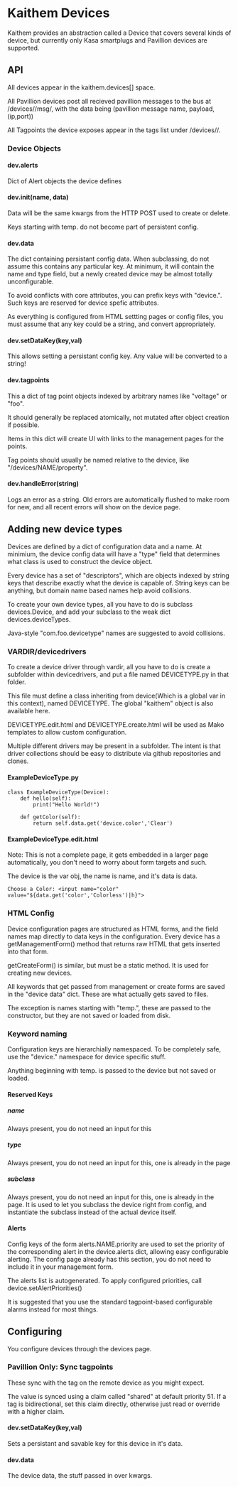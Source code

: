 # Kaithem Devices

Kaithem provides an abstraction called a Device that covers several kinds of device, but currently only
Kasa smartplugs and Pavillion devices are supported.



## API

All devices appear in the kaithem.devices[] space. 

All Pavillion devices post all recieved pavillion messages to the bus at /devices/<DEVNAME>/msg/<TARGET>, with the data being (pavillion message name, payload, (ip,port))

All Tagpoints the device exposes appear in the tags list under  /devices/<DEVNAME>/<TAGNAME>. 


### Device Objects

#### dev.alerts

Dict of Alert objects the device defines

#### dev.__init__(name, data)
Data will be the same kwargs from the HTTP POST used to create or delete.

Keys starting with temp. do not become part of persistent config.

#### dev.data

The dict containing persistant config data. When subclassing, do not assume this contains any particular key.  At minimum, it will contain the name and type field,
but a newly created device may be almost totally unconfigurable.

To avoid conflicts with core attributes, you can prefix keys with "device.". Such keys are reserved for device spefic attributes.


As everything is configured from HTML settting pages or config files, you must assume that any key could be a string, and convert appropriately.

#### dev.setDataKey(key,val)

This allows setting a persistant config key. Any value will be converted to a string!


#### dev.tagpoints

This a dict of tag point objects indexed by arbitrary names like "voltage" or "foo".

It should generally be replaced atomically, not mutated after object creation if possible.

Items in this dict will create UI with links to the management pages for the points.

Tag points should usually be named relative to the device, like "/devices/NAME/property".


#### dev.handleError(string)

Logs an error as a string. Old errors are automatically flushed to make room for new, and all recent errors will show on the device page.

## Adding new device types


Devices are defined by a dict of configuration data and a name. At
minimium, the device config data will have a "type" field that
determines what class is used to construct the device object.


Every device has a set of "descriptors", which are objects indexed by
string keys that describe exactly what the device is capable of. String
keys can be anything, but domain name based names help avoid collisions.

To create your own device types, all you have to do is subclass
devices.Device, and add your subclass to the weak dict
devices.deviceTypes.

Java-style "com.foo.devicetype" names are suggested to avoid collisions.


### VARDIR/devicedrivers

To create a device driver through vardir, all you have to do is create a subfolder within devicedrivers, and put a file named DEVICETYPE.py in that folder.

This file must define a class inheriting from device(Which is a global var in this context), named DEVICETYPE.  The global "kaithem" object is also available here.

DEVICETYPE.edit.html and DEVICETYPE.create.html will be used as Mako templates
to allow custom configuration.


Multiple different drivers may be present in a subfolder. The intent is that driver collections should be easy to distribute via github repositories and clones.

#### ExampleDeviceType.py
```python3
class ExampleDeviceType(Device):
    def hello(self):
        print("Hello World!")
        
    def getColor(self):
        return self.data.get('device.color','Clear')
```
#### ExampleDeviceType.edit.html
Note: This is not a complete page, it gets embedded in a larger page automatically,
you don't need to worry about form targets and such.

The device is the var obj, the name is name, and it's data is data.

```
Choose a Color: <input name="color" value="${data.get('color','Colorless')|h}">
```

### HTML Config

Device configuration pages are structured as HTML forms, and the field
names map directly to data keys in the configuration. Every device has a
getManagementForm() method that returns raw HTML that gets inserted into
that form.

getCreateForm() is similar, but must be a static method. It is used
for creating new devices.

All keywords that get passed from management or create forms
are saved in the "device data" dict. These are what actually gets saved
to files.

The exception is names starting with "temp.", these are passed to the constructor, but they are not saved or loaded from disk.

### Keyword naming

Configuration keys are hierarchially namespaced. To be completely safe,
use the "device." namespace for device specific stuff.

Anything beginning with temp. is passed to the device but not saved or loaded.

#### Reserved Keys

##### name
Always present, you do not need an input for this

##### type
Always present, you do not need an input for this, one is already in the page

##### subclass
Always present, you do not need an input for this, one is already in the page.
It is used to let you subclass the device right from config, and instantiate the subclass instead of the actual device itself.



#### Alerts
Config keys of the form alerts.NAME.priority are used to set the
priority of the corresponding alert in the device.alerts dict, allowing
easy configurable alerting. The config page already has this section,
you do not need to include it in your management form.

The alerts list is autogenerated. To apply configured priorities, call
device.setAlertPriorities()

It is suggested that you use the standard tagpoint-based configurable alarms instead for most things.

## Configuring

You configure devices through the devices page.




### Pavillion Only: Sync tagpoints
These sync with the tag on the remote device as you might expect.

The value is synced using a claim called "shared" at default priority 51. If a tag is bidirectional, set this claim directly, otherwise just read or override with a higher claim.

#### dev.setDataKey(key,val)
Sets a persistant and savable key for this device in it's data.

#### dev.data
The device data, the stuff passed in over kwargs.

